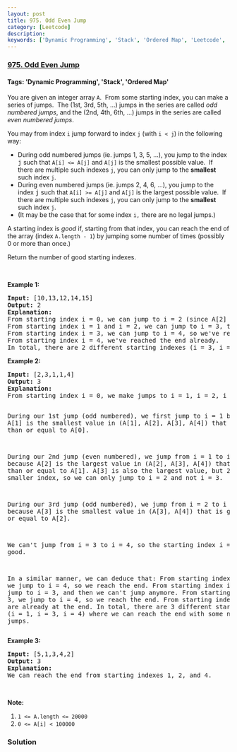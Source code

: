 ```yaml
---
layout: post
title: 975. Odd Even Jump
category: [Leetcode]
description: 
keywords: ['Dynamic Programming', 'Stack', 'Ordered Map', 'Leetcode', 'Hard']
---
```

### [975. Odd Even Jump](https://leetcode.com/problems/odd-even-jump)

#### Tags: 'Dynamic Programming', 'Stack', 'Ordered Map'

<div class="content__u3I1 question-content__JfgR"><div><p>You are given an integer array <code>A</code>.  From some starting index, you can make a series of jumps.  The (1st, 3rd, 5th, ...) jumps in the series are called <em>odd numbered jumps</em>, and the (2nd, 4th, 6th, ...) jumps in the series are called <em>even numbered jumps</em>.</p>
<p>You may from index <code>i</code> jump forward to index <code><font face="monospace">j</font></code> (with <code>i &lt; j</code>) in the following way:</p>
<ul>
<li>During odd numbered jumps (ie. jumps 1, 3, 5, ...), you jump to the index <font face="monospace">j</font> such that <code>A[i] &lt;= A[j]</code> and <code>A[j]</code> is the smallest possible value.  If there are multiple such indexes <code><font face="monospace">j</font></code>, you can only jump to the <strong>smallest</strong> such index <code><font face="monospace">j</font></code>.</li>
<li>During even numbered jumps (ie. jumps 2, 4, 6, ...), you jump to the index <font face="monospace">j</font> such that <code>A[i] &gt;= A[j]</code> and <code>A[j]</code> is the largest possible value.  If there are multiple such indexes <code><font face="monospace">j</font></code>, you can only jump to the <strong>smallest</strong> such index <code><font face="monospace">j</font></code>.</li>
<li>(It may be the case that for some index <code><font face="monospace">i</font>,</code> there are no legal jumps.)</li>
</ul>
<p>A starting index is <em>good</em> if, starting from that index, you can reach the end of the array (index <code>A.length - 1</code>) by jumping some number of times (possibly 0 or more than once.)</p>
<p>Return the number of good starting indexes.</p>
<p> </p>
<p><strong>Example 1:</strong></p>
<pre><strong>Input: </strong><span id="example-input-1-1">[10,13,12,14,15]</span>
<strong>Output: </strong><span id="example-output-1">2</span>
<strong>Explanation: </strong>
From starting index i = 0, we can jump to i = 2 (since A[2] is the smallest among A[1], A[2], A[3], A[4] that is greater or equal to A[0]), then we can't jump any more.
From starting index i = 1 and i = 2, we can jump to i = 3, then we can't jump any more.
From starting index i = 3, we can jump to i = 4, so we've reached the end.
From starting index i = 4, we've reached the end already.
In total, there are 2 different starting indexes (i = 3, i = 4) where we can reach the end with some number of jumps.
</pre>
<div>
<p><strong>Example 2:</strong></p>
<pre><strong>Input: </strong><span id="example-input-2-1">[2,3,1,1,4]</span>
<strong>Output: </strong><span id="example-output-2">3</span>
<strong>Explanation: </strong>
From starting index i = 0, we make jumps to i = 1, i = 2, i = 3:

During our 1st jump (odd numbered), we first jump to i = 1 because A[1] is the smallest value in (A[1], A[2], A[3], A[4]) that is greater than or equal to A[0].

During our 2nd jump (even numbered), we jump from i = 1 to i = 2 because A[2] is the largest value in (A[2], A[3], A[4]) that is less than or equal to A[1].  A[3] is also the largest value, but 2 is a smaller index, so we can only jump to i = 2 and not i = 3.

During our 3rd jump (odd numbered), we jump from i = 2 to i = 3 because A[3] is the smallest value in (A[3], A[4]) that is greater than or equal to A[2].

We can't jump from i = 3 to i = 4, so the starting index i = 0 is not good.

In a similar manner, we can deduce that:
From starting index i = 1, we jump to i = 4, so we reach the end.
From starting index i = 2, we jump to i = 3, and then we can't jump anymore.
From starting index i = 3, we jump to i = 4, so we reach the end.
From starting index i = 4, we are already at the end.
In total, there are 3 different starting indexes (i = 1, i = 3, i = 4) where we can reach the end with some number of jumps.
</pre>
<div>
<p><strong>Example 3:</strong></p>
<pre><strong>Input: </strong><span id="example-input-3-1">[5,1,3,4,2]</span>
<strong>Output: </strong><span id="example-output-3">3</span>
<strong>Explanation: </strong>
We can reach the end from starting indexes 1, 2, and 4.
</pre>
</div>
</div>
<p> </p>
<p><strong>Note:</strong></p>
<ol>
<li><code>1 &lt;= A.length &lt;= 20000</code></li>
<li><code>0 &lt;= A[i] &lt; 100000</code></li>
</ol></div></div>

### Solution
